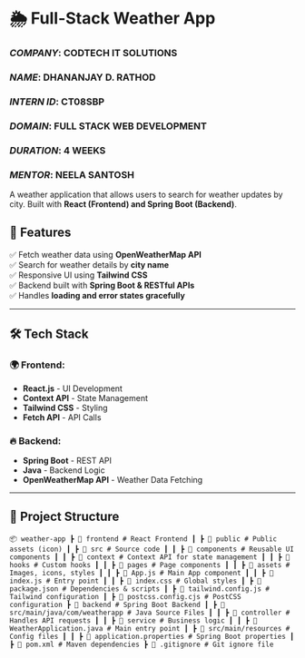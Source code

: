 # 🌦️ Full-Stack Weather App

### *COMPANY*: CODTECH IT SOLUTIONS
### *NAME*: DHANANJAY D. RATHOD
### *INTERN ID*: CT08SBP
### *DOMAIN*: FULL STACK WEB DEVELOPMENT
### *DURATION*: 4 WEEKS
### *MENTOR*: NEELA SANTOSH

A weather application that allows users to search for weather updates by city. Built with **React (Frontend) and Spring Boot (Backend)**.

## 📌 Features
✅ Fetch weather data using **OpenWeatherMap API**  
✅ Search for weather details by **city name**    
✅ Responsive UI using **Tailwind CSS**  
✅ Backend built with **Spring Boot & RESTful APIs**  
✅ Handles **loading and error states gracefully**  

---

## 🛠️ Tech Stack
### 🌍 Frontend:
- **React.js** - UI Development
- **Context API** - State Management
- **Tailwind CSS** - Styling
- **Fetch API** - API Calls

### 🔥 Backend:
- **Spring Boot** - REST API
- **Java** - Backend Logic
- **OpenWeatherMap API** - Weather Data Fetching

---

## 📂 Project Structure

```
📦 weather-app ┣ 📂 frontend # React Frontend ┃ ┣ 📂 public # Public assets (icon) ┃ ┣ 📂 src # Source code ┃ ┃ ┣ 📂 components # Reusable UI components ┃ ┃ ┣ 📂 context # Context API for state management ┃ ┃ ┣ 📂 hooks # Custom hooks ┃ ┃ ┣ 📂 pages # Page components ┃ ┃ ┣ 📂 assets # Images, icons, styles ┃ ┃ ┣ 📜 App.js # Main App component ┃ ┃ ┣ 📜 index.js # Entry point ┃ ┃ ┣ 📜 index.css # Global styles ┃ ┣ 📜 package.json # Dependencies & scripts ┃ ┣ 📜 tailwind.config.js # Tailwind configuration ┃ ┣ 📜 postcss.config.cjs # PostCSS configuration ┣ 📂 backend # Spring Boot Backend ┃ ┣ 📂 src/main/java/com/weatherapp # Java Source Files ┃ ┃ ┣ 📂 controller # Handles API requests ┃ ┃ ┣ 📂 service # Business logic ┃ ┃ ┣ 📜 WeatherApplication.java # Main entry point ┃ ┣ 📂 src/main/resources # Config files ┃ ┃ ┣ 📜 application.properties # Spring Boot properties ┃ ┣ 📜 pom.xml # Maven dependencies ┣ 📜 .gitignore # Git ignore file
```
